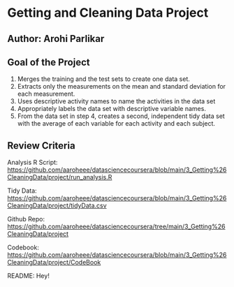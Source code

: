 # Getting and Cleaning Data Project

## Author: Arohi Parlikar


## Goal of the Project

 1. Merges the training and the test sets to create one data set.
 2. Extracts only the measurements on the mean and standard deviation for each measurement.
 3. Uses descriptive activity names to name the activities in the data set
 4. Appropriately labels the data set with descriptive variable names.
 5. From the data set in step 4, creates a second, independent tidy data set with the average of each variable for each activity and each subject.


## Review Criteria

  Analysis R Script: https://github.com/aaroheee/datasciencecoursera/blob/main/3_Getting%26CleaningData/project/run_analysis.R
  
  Tidy Data: https://github.com/aaroheee/datasciencecoursera/blob/main/3_Getting%26CleaningData/project/tidyData.csv
  
  Github Repo: https://github.com/aaroheee/datasciencecoursera/tree/main/3_Getting%26CleaningData/project
  
  Codebook: https://github.com/aaroheee/datasciencecoursera/blob/main/3_Getting%26CleaningData/project/CodeBook
  
  README: Hey!

